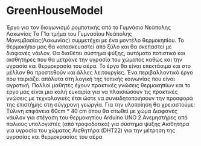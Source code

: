 # GreenHouseModel
Έργο για τον διαγωνισμό ρομποτικής από το Γυμνάσιο Νεάπολης Λακωνίας
Το Γ1α τμήμα του Γυμνασίου Νεάπολης Μονεμβασίας(Λακωνίας) συμμετέχει  με ένα μοντέλο θερμοκηπίου. Το θερμοκήπιο μας θα κατασκευαστεί από ξύλο και θα σκεπαστεί με διαφανές νάιλον. Θα διαθέτει σύστημα ψύξης, αυτόματο ποτιστικό και αισθητήρες που θα μετράνε την υγρασία του χώματος καθώς και την υγρασία και θερμοκρασία του αέρα. Το έργο θα είναι επεκτάσιμο και στο μέλλον θα προστεθούν και άλλες λειτουργίες. Ένα περιβαλλοντικό έργο που ταιριάζει απόλυτα στη λογική της τοπικής κοινωνίας που είναι αγροτική. Πολλοί μαθητές έχουν πρακτικές γνώσεις θερμοκηπίων και το έργο μας είναι μια καλή ευκαιρία για να πλαισιώσουν τις πρακτικές γνώσεις με τεχνολογικές έτσι ώστε να συνειδητοποιήσουν  την προσφορά της επιστήμης στη σύγχρονη γεωργία. 
Για την υλοποίηση θα χρειαστούμε:
Ξύλινη επφάνεια 60cm * 40 cm όπου θα στωθεί με χώμα
Διαφανές νάυλον για στέγαση του θερμοκηπίου 
Arduino UNO
2 Ανεμηστήρες από παλιούς υπολογιστές (από τροφοδοτικά) για σύστημα ψύξης
Αισθητήρα για υγρασία του χώματος
Αισθητήρα (DHT22) για την μέτρηση της υγρασίας και θερμοκρασίας του αέρα
